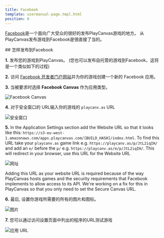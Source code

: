 ```yaml
---
title: Facebook
template: usermanual-page.tmpl.html
position: 6
---
```


[Facebook][1]是一个面向广大受众的很好的发布PlayCanvas游戏的地方。 从PlayCanvas发布游戏到Facebook是很直接了当的。

## 怎样发布到Facebook

**1.** 发布您的游戏到PlayCanvas。 (您也可以发布自托管的游戏到Facebook，这将是一个类似如下的过程)

**2.** 访问 [Facebook 开发者门户网站][2]并为你的游戏创建一个新的 Facebook 应用。

**3.** 当被要求时选择 **Facebook Canvas** 作为应用类型。

![Facebook Canvas][3]

**4.** 对于安全窗口的 URL输入你的游戏的 `playcanv.as` URL

![安全窗口][4]

**5.** In the Application Settings section add the Website URL so that it looks like this: `https://s3-eu-west-1.amazonaws.com/apps.playcanvas.com/[BUILD_HASH]/index.html`. To find this URL take your `playcanv.as` game link e.g. `https://playcanv.as/p/JtL2iqIH/` and add an `e/` before the `p/` e.g. `https://playcanv.as/e/p/JtL2iqIH/`. This will redirect in your browser, use this URL for the Website URL

![网址][5]

<div class="alert alert-info">
Adding this URL as your website URL is required because of the way PlayCanvas hosts games and the security requirements that Facebook implements to allow access to its API. We're working on a fix for this in PlayCanvas so that you only need to set the Secure Canvas URL.
</div>

**6.** 最后, 设置你游戏所需要的所有的图片和图标。

![图片][6]

**7.** 您可以通过访问设置页面中列出的程序的URL测试游戏

![应用 URL][7]

[1]: http://facebook.com
[2]: https://developers.facebook.com/
[3]: /images/user-manual/publishing/web/facebook/choose-platform.jpg
[4]: /images/user-manual/publishing/web/facebook/secure-canvas-url.jpg
[5]: /images/user-manual/publishing/web/facebook/website-url.jpg
[6]: /images/user-manual/publishing/web/facebook/icons.jpg
[7]: /images/user-manual/publishing/web/facebook/app-url.jpg

